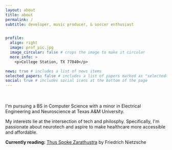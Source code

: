 ```yaml
---
layout: about
title: about
permalink: /
subtitle: developer, music producer, & soccer enthusiast


profile:
  align: right
  image: prof_pic.jpg
  image_circular: false # crops the image to make it circular
  more_info: >
    <p>College Station, TX 77840</p>

news: true # includes a list of news items
selected_papers: false # includes a list of papers marked as "selected={true}"
social: true # includes social icons at the bottom of the page
---
```


<br>
<br>
I'm pursuing a BS in Computer Science with a minor in Electrical Engineering and Neuroscience at Texas A&M University. 

My interests lie at the intersection of tech and philosphy. Specifically, I'm passionate about neurotech and aspire to make healthcare more accessible and affordable.

<b>Currently reading:</b> [Thus Spoke Zarathustra](https://www.goodreads.com/book/show/51893.Thus_Spoke_Zarathustra) by Friedrich Nietzsche
